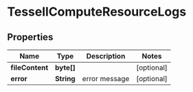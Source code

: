 

# TessellComputeResourceLogs


## Properties

Name | Type | Description | Notes
------------ | ------------- | ------------- | -------------
**fileContent** | **byte[]** |  |  [optional]
**error** | **String** | error message |  [optional]



